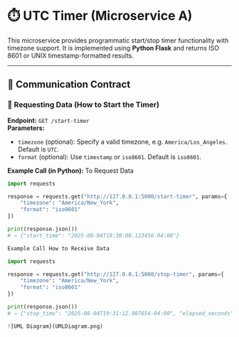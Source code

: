 # ⏱️ UTC Timer (Microservice A)

This microservice provides programmatic start/stop timer functionality with timezone support. It is implemented using **Python Flask** and returns ISO 8601 or UNIX timestamp-formatted results.

---

## 📡 Communication Contract

### 🔹 Requesting Data (How to Start the Timer)

**Endpoint:** `GET /start-timer`  
**Parameters:**
- `timezone` (optional): Specify a valid timezone, e.g. `America/Los_Angeles`. Default is `UTC`.
- `format` (optional): Use `timestamp` or `iso8601`. Default is `iso8601`.

**Example Call (in Python):** To Request Data

```python
import requests

response = requests.get("http://127.0.0.1:5000/start-timer", params={
    "timezone": "America/New_York",
    "format": "iso8601"
})

print(response.json())
# → {"start_time": "2025-08-04T19:30:00.123456-04:00"}

Example Call How to Receive Data

import requests

response = requests.get("http://127.0.0.1:5000/stop-timer", params={
    "timezone": "America/New_York",
    "format": "iso8601"
})

print(response.json())
# → {"stop_time": "2025-08-04T19:31:12.987654-04:00", "elapsed_seconds": 72.86}

![UML Diagram](UMLDiagram.png)




